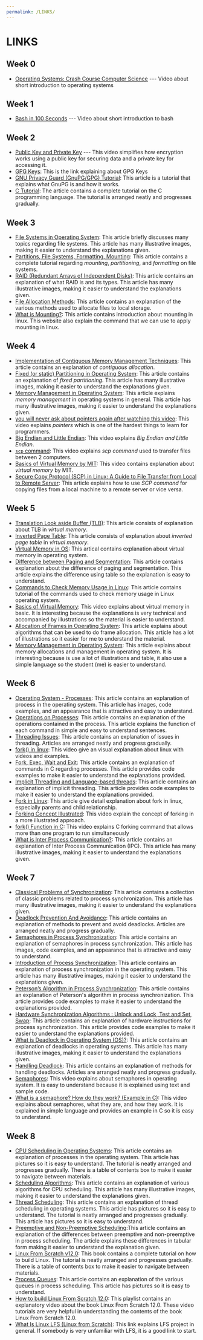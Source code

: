 ```yaml
---
permalink: /LINKS/
---
```


# LINKS
## Week 0
- [Operating Systems: Crash Course Computer Science](https://www.youtube.com/watch?v=26QPDBe-NB8&ab_channel=CrashCourse) --- Video about short introduction to operating systems

## Week 1
- [Bash in 100 Seconds](https://www.youtube.com/watch?v=I4EWvMFj37g) --- Video about short introduction to bash

## Week 2
- [Public Key and Private Key](https://youtu.be/r4HQ8Bp-pfw?si=zIzYrAEvMbP1gqZ-) --- This video simplifies how encryption works using a public key for securing data and a private key for accessing it.
- [GPG Keys](https://docs.akeyless.io/docs/gpg-keys): This is the link explaining about GPG Keys
- [GNU Privacy Guard (GnuPG/GPG) Tutorial](https://medium.com/kode-dan-kodean/belajar-memakai-gnu-privacy-guard-gnupg-gpg-3944e19dba91): This article is a tutorial that explains what GnuPG is and how it works.
- [C Tutorial](https://www.learn-c.org/): The article contains a complete tutorial on the C programming language. The tutorial is arranged neatly and progresses gradually.

## Week 3
- [File Systems in Operating System](https://www.geeksforgeeks.org/file-systems-in-operating-system/): This article briefly discusses many topics regarding file systems. This article has many illustrative images, making it easier to understand the explanations given.
- [Partitions, File Systems, Formatting, Mounting](https://www.physics.udel.edu/~bnikolic/teaching/phys660/RUTE/rute/node22.html): This article contains a complete tutorial regarding *mounting*, *partitioning*, and *formatting* on file systems.
- [RAID (Redundant Arrays of Independent Disks)](https://www.geeksforgeeks.org/raid-redundant-arrays-of-independent-disks/): This article contains an explanation of what RAID is and its types. This article has many illustrative images, making it easier to understand the explanations given.
- [File Allocation Methods](https://www.geeksforgeeks.org/file-allocation-methods/): This article contains an explanation of the various methods used to allocate files to local storage.
- [What is Mounting?](https://unix.stackexchange.com/questions/3192/what-is-meant-by-mounting-a-device-in-linux): This article contains introduction about mounting in linux. This website also explain the command that we can use to apply mounting in linux.

## Week 4
- [Implementation of Contiguous Memory Management Techniques](https://www.geeksforgeeks.org/implementation-of-contiguous-memory-management-techniques/): This article contains an explanation of *contiguous allocation*.
- [Fixed (or static) Partitioning in Operating System](https://www.geeksforgeeks.org/fixed-or-static-partitioning-in-operating-system/): This article contains an explanation of *fixed partitioning*. This article has many illustrative images, making it easier to understand the explanations given.
- [Memory Management in Operating System](https://www.geeksforgeeks.org/memory-management-in-operating-system/): This article explains *memory management* in operating systems in general. This article has many illustrative images, making it easier to understand the explanations given.
- [you will never ask about pointers again after watching this video](https://youtu.be/2ybLD6_2gKM?si=TgSGFhymiaKy-K4p): This video explains *pointers* which is one of the hardest things to learn for programmers.
- [Big Endian and Little Endian](https://youtu.be/jhErugDB-34?feature=shared): This video explains *Big Endian and Little Endian*.
- [`scp` command](https://youtu.be/fmMg6cyww14?feature=shared): This video explains *scp command* used to transfer files between 2 computers.
- [Basics of Virtual Memory by MIT](https://youtu.be/8yO2FBBfaB0?si=pRrgx5_KojdlE_8F): This video contains explanation about *virtual memory* by MIT.
- [Secure Copy Protocol (SCP) in Linux: A Guide to File Transfer from Local to Remote Server](https://mazer.dev/en/linux/tips/copy-files-from-local-to-server-using-scp-ssh-linux/): This article explains how to use *SCP command* for copying files from a local machine to a remote server or vice versa.

## Week 5
- [Translation Look aside Buffer (TLB)](https://www.javatpoint.com/os-translation-look-aside-buffer): This article consists of explanation about TLB in *virtual memory*. 
- [Inverted Page Table](https://www.javatpoint.com/os-inverted-page-table):  This article consists of explanation about *inverted page table* in *virtual memory*.
- [Virtual Memory in OS](https://www.javatpoint.com/os-virtual-memory): This artical contains explanation about virtual memory in operating system.
- [Difference between Paging and Segmentation](https://www.javatpoint.com/os-paging-vs-segmentation): This article contains explanation about the difference of paging and segmentation. This article explains the difference using table so the explanation is easy to understand.
- [Commands to Check Memory Usage in Linux](https://phoenixnap.com/kb/linux-commands-check-memory-usage): This article contains tutorial of the commands used to check memory usage in Linux operating system.
- [Basics of Virtual Memory](https://youtu.be/8yO2FBBfaB0?si=um1DuvlOIVSZphpG): This video explains about virtual memory in basic. It is interesting because the explanations is very technical and accompanied by illustrations so the material is easier to understand.
- [Allocation of Frames in Operating System](https://www.geeksforgeeks.org/operating-system-allocation-frames/): This article explains about algorithms that can be used to do frame allocation. This article has a lot of illustrations so it easier for me to understand the material.
- [Memory Management in Operating System](https://www.geeksforgeeks.org/memory-management-in-operating-system/): This article explains about memory allocations and management in operating system. It is interesting because is use a lot of illustrations and table, it also use a simple language so the student (me) is easier to understand.

## Week 6
- [Operating System - Processes](https://www.tutorialspoint.com/operating_system/os_processes.htm): This article contains an explanation of process in the operating system. This article has images, code examples, and an appearance that is attractive and easy to understand.
- [Operations on Processes](https://www.geeksforgeeks.org/operations-on-processes/): This article contains an explanation of the operations contained in the process. This article explains the function of each command in simple and easy to understand sentences.
- [Threading Issues](https://www.tutorialspoint.com/what-are-threading-issues): This article contains an explanation of issues in threading. Articles are arranged neatly and progress gradually.
- [fork() in linux](https://www.youtube.com/watch?v=CaWgJIbwb-4&ab_channel=Techdose): This video give an visual explanation about linux with videos and examples.
- [Fork, Exec, Wait and Exit](https://percona.community/blog/2021/01/04/fork-exec-wait-and-exit/): This article contains an explanation of commands in C regarding processes. This article provides code examples to make it easier to understand the explanations provided.
- [Implicit Threading and Language-based threads](https://www.tutorialspoint.com/implicit-threading-and-language-based-threads): This article contains an explanation of implicit threading. This article provides code examples to make it easier to understand the explanations provided.
- [Fork in Linux](https://man7.org/linux/man-pages/man2/fork.2.html): This article give detail explanation about fork in linux, especially parents and child relationship.
- [Forking Concept Illustrated](https://www.youtube.com/watch?v=xVSPv-9x3gk&ab_channel=holidaylvr): This video explain the concept of forking in a more illustrated approach.
- [fork() Function in C](https://www.youtube.com/watch?v=cex9XrZCU14&ab_channel=CodeVault): This video explains C forking command that allows more than one program to run simultaneously
- [What is Inter Process Communication?](https://www.javatpoint.com/what-is-inter-process-communication): This article contains an explanation of Inter Process Communication (IPC). This article has many illustrative images, making it easier to understand the explanations given.

## Week 7
- [Classical Problems of Synchronization](https://www.geeksforgeeks.org/classical-problems-of-synchronization-with-semaphore-solution/): This article contains a collection of classic problems related to process synchronization. This article has many illustrative images, making it easier to understand the explanations given.
- [Deadlock Prevention And Avoidance](https://www.geeksforgeeks.org/deadlock-prevention/): This article contains an explanation of methods to prevent and avoid deadlocks. Articles are arranged neatly and progress gradually.
- [Semaphores in Process Synchronization](https://www.geeksforgeeks.org/semaphores-in-process-synchronization/): This article contains an explanation of semaphores in process synchronization. This article has images, code examples, and an appearance that is attractive and easy to understand.
- [Introduction of Process Synchronization](https://www.geeksforgeeks.org/introduction-of-process-synchronization/): This article contains an explanation of process synchronization in the operating system. This article has many illustrative images, making it easier to understand the explanations given.
- [Peterson’s Algorithm in Process Synchronization](https://www.geeksforgeeks.org/petersons-algorithm-in-process-synchronization/): This article contains an explanation of Peterson's algorithm in process synchronization. This article provides code examples to make it easier to understand the explanations provided.
- [Hardware Synchronization Algorithms : Unlock and Lock, Test and Set, Swap](https://www.geeksforgeeks.org/hardware-synchronization-algorithms-unlock-and-lock-test-and-set-swap/): This article contains an explanation of hardware instructions for process synchronization. This article provides code examples to make it easier to understand the explanations provided.
- [What is Deadlock in Operating System (OS)?](https://www.javatpoint.com/os-deadlocks-introduction): This article contains an explanation of deadlocks in operating systems. This article has many illustrative images, making it easier to understand the explanations given.
- [Handling Deadlock](https://www.geeksforgeeks.org/handling-deadlocks/): This article contains an explanation of methods for handling deadlocks. Articles are arranged neatly and progress gradually.
- [Semaphores](https://www.youtube.com/watch?v=XDIOC2EY5JE&ab_channel=NesoAcademy): This video explains about semaphores in operating system. It is easy to understand because it is explained using text and sample code.
- [What is a semaphore? How do they work? (Example in C)](https://www.youtube.com/watch?v=ukM_zzrIeXs&ab_channel=JacobSorber): This video explains about semaphores, what they are, and how they work. It is explained in simple language and provides an example in C so it is easy to understand.

## Week 8
- [CPU Scheduling in Operating Systems](https://www.geeksforgeeks.org/cpu-scheduling-in-operating-systems/): This article contains an explanation of processes in the operating system. This article has pictures so it is easy to understand. The tutorial is neatly arranged and progresses gradually. There is a table of contents box to make it easier to navigate between materials.
- [Scheduling Algorithms](https://www.tutorialspoint.com/operating_system/os_process_scheduling_algorithms.htm): This article contains an explanation of various algorithms for CPU scheduling. This article has many illustrative images, making it easier to understand the explanations given.
- [Thread Scheduling](https://www.geeksforgeeks.org/thread-scheduling/): This article contains an explanation of thread scheduling in operating systems. This article has pictures so it is easy to understand. The tutorial is neatly arranged and progresses gradually. This article has pictures so it is easy to understand.
- [Preemptive and Non-Preemptive Scheduling](https://www.geeksforgeeks.org/preemptive-and-non-preemptive-scheduling/):This article contains an explanation of the differences between preemptive and non-preemptive in process scheduling. The article explains these differences in tabular form making it easier to understand the explanation given.
- [Linux From Scratch v12.0](https://www.linuxfromscratch.org/lfs/view/12.0/): This book contains a complete tutorial on how to build Linux. The tutorial is neatly arranged and progresses gradually. There is a table of contents box to make it easier to navigate between materials.
- [Process Queues](https://www.javatpoint.com/os-process-queues): This article contains an explanation of the various queues in process scheduling. This article has pictures so it is easy to understand.
- [How to build Linux From Scratch 12.0](https://www.youtube.com/playlist?list=PLyc5xVO2uDsA5QPbtj_eYU8J0qrvU6315): This playlist contains an explanatory video about the book Linux From Scratch 12.0. These video tutorials are very helpful in understanding the contents of the book Linux From Scratch 12.0.
- [What Is Linux LFS (Linux from Scratch)](https://www.alibabacloud.com/blog/what-is-linux-lfs-linux-from-scratch_600026): This link explains LFS project in general. If somebody is very unfamiliar with LFS, it is a good link to start.
